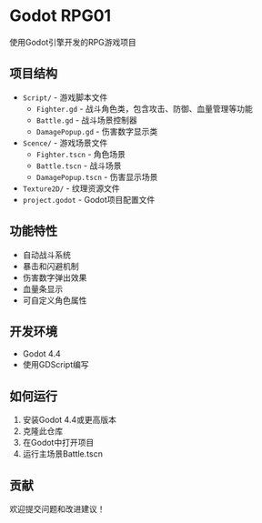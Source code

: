 # Godot RPG01

使用Godot引擎开发的RPG游戏项目

## 项目结构

- `Script/` - 游戏脚本文件
  - `Fighter.gd` - 战斗角色类，包含攻击、防御、血量管理等功能
  - `Battle.gd` - 战斗场景控制器
  - `DamagePopup.gd` - 伤害数字显示类
- `Scence/` - 游戏场景文件
  - `Fighter.tscn` - 角色场景
  - `Battle.tscn` - 战斗场景
  - `DamagePopup.tscn` - 伤害显示场景
- `Texture2D/` - 纹理资源文件
- `project.godot` - Godot项目配置文件

## 功能特性

- 自动战斗系统
- 暴击和闪避机制
- 伤害数字弹出效果
- 血量条显示
- 可自定义角色属性

## 开发环境

- Godot 4.4
- 使用GDScript编写

## 如何运行

1. 安装Godot 4.4或更高版本
2. 克隆此仓库
3. 在Godot中打开项目
4. 运行主场景Battle.tscn

## 贡献

欢迎提交问题和改进建议！